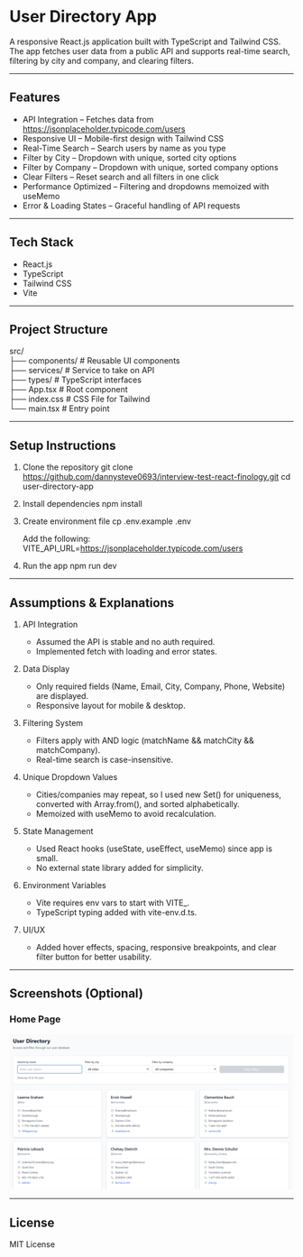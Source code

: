 # User Directory App

A responsive React.js application built with TypeScript and Tailwind CSS.  
The app fetches user data from a public API and supports real-time search, filtering by city and company, and clearing filters.  

---

## Features

- API Integration – Fetches data from https://jsonplaceholder.typicode.com/users  
- Responsive UI – Mobile-first design with Tailwind CSS  
- Real-Time Search – Search users by name as you type  
- Filter by City – Dropdown with unique, sorted city options  
- Filter by Company – Dropdown with unique, sorted company options  
- Clear Filters – Reset search and all filters in one click  
- Performance Optimized – Filtering and dropdowns memoized with useMemo  
- Error & Loading States – Graceful handling of API requests  

---

## Tech Stack

- React.js  
- TypeScript  
- Tailwind CSS  
- Vite  

---

## Project Structure

src/  
 ├── components/    # Reusable UI components  
 ├── services/      # Service to take on API  
 ├── types/         # TypeScript interfaces  
 ├── App.tsx        # Root component  
 ├── index.css      # CSS File for Tailwind  
 └── main.tsx       # Entry point  

---

## Setup Instructions

1. Clone the repository
   git clone https://github.com/dannysteve0693/interview-test-react-finology.git
   cd user-directory-app

2. Install dependencies
   npm install

3. Create environment file
   cp .env.example .env

   Add the following:
   VITE_API_URL=https://jsonplaceholder.typicode.com/users

4. Run the app
   npm run dev

---

## Assumptions & Explanations

1. API Integration  
   - Assumed the API is stable and no auth required.  
   - Implemented fetch with loading and error states.  

2. Data Display  
   - Only required fields (Name, Email, City, Company, Phone, Website) are displayed.  
   - Responsive layout for mobile & desktop.  

3. Filtering System  
   - Filters apply with AND logic (matchName && matchCity && matchCompany).  
   - Real-time search is case-insensitive.  

4. Unique Dropdown Values  
   - Cities/companies may repeat, so I used new Set() for uniqueness, converted with Array.from(), and sorted alphabetically.  
   - Memoized with useMemo to avoid recalculation.  

5. State Management  
   - Used React hooks (useState, useEffect, useMemo) since app is small.  
   - No external state library added for simplicity.  

6. Environment Variables  
   - Vite requires env vars to start with VITE_.  
   - TypeScript typing added with vite-env.d.ts.  

7. UI/UX  
   - Added hover effects, spacing, responsive breakpoints, and clear filter button for better usability.  

---

## Screenshots (Optional)

### Home Page
![Home Page](./screenshots/homepage.png)


---

## License

MIT License
